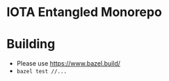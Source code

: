 IOTA Entangled Monorepo
=======================================

Building
=============
* Please use https://www.bazel.build/
* `bazel test //...`
